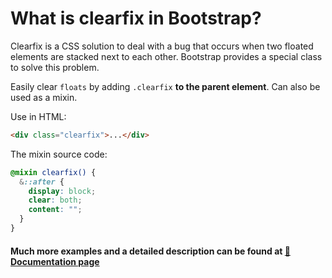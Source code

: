 # What is clearfix in Bootstrap?

Clearfix is a CSS solution to deal with a bug that occurs when two floated elements are stacked next to each other. Bootstrap provides a special class to solve this problem.

Easily clear `floats` by adding `.clearfix` **to the parent element**. Can also be used as a mixin.

Use in HTML:
```html
<div class="clearfix">...</div>
```
The mixin source code:
```scss
@mixin clearfix() {
  &::after {
    display: block;
    clear: both;
    content: "";
  }
}
```

#### Much more examples and a detailed description can be found at [📄 Documentation page](https://mdbootstrap.com/how-to/bootstrap/what-is-clearfix/)
